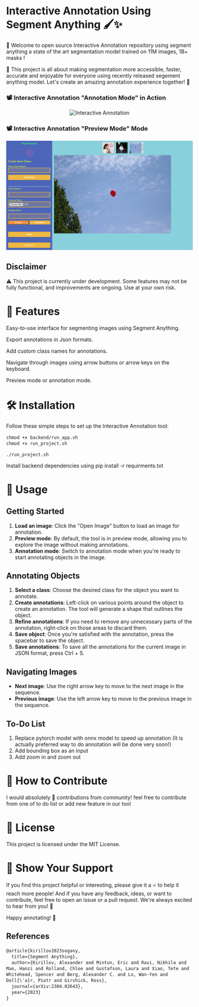 # Interactive Annotation Using Segment Anything 🖌️✨


🎉 Welcome to open source Interactive Annotation repository using segment anything a state of the art segmentation model trained on 11M images, 1B+ masks !

🌟 This project is all about making segmentation more accessible, faster, accurate and enjoyable for everyone using recently released segement anything model. Let's create an amazing annotation experience together! 🚀


### 📽️ Interactive Annotation "Annotation Mode" in Action
<p align="center">
  <img src="vis_imgs/annotation.gif" alt="Interactive Annotation">
</p>

### 📽️ Interactive Annotation "Preview Mode" Mode
<p align="center">
  <img src="vis_imgs/preview.gif" alt="Interactive Annotation">
</p>


## Disclaimer

⚠️ This project is currently under development. Some features may not be fully functional, and improvements are ongoing. Use at your own risk.

# 🌠 Features

Easy-to-use interface for segmenting images using Segment Anything.

Export annotations in Json formats.

Add custom class names for annotations.

Navigate through images using arrow buttons or arrow keys on the keyboard.

Preview mode or annotation mode.


# 🛠️ Installation

Follow these simple steps to set up the Interactive Annotation tool:

```
chmod +x backend/run_app.sh
chmod +x run_project.sh
```

```
./run_project.sh
```


Install backend dependencies using pip install -r requirments.txt

# 📖 Usage

## Getting Started

1. **Load an image**: Click the "Open Image" button to load an image for annotation.
2. **Preview mode**: By default, the tool is in preview mode, allowing you to explore the image without making annotations.
3. **Annotation mode**: Switch to annotation mode when you're ready to start annotating objects in the image.

## Annotating Objects

1. **Select a class**: Choose the desired class for the object you want to annotate.
2. **Create annotations**: Left-click on various points around the object to create an annotation. The tool will generate a shape that outlines the object.
3. **Refine annotations**: If you need to remove any unnecessary parts of the annotation, right-click on those areas to discard them.
4. **Save object**: Once you're satisfied with the annotation, press the spacebar to save the object.
5. **Save annotations**: To save all the annotations for the current image in JSON format, press Ctrl + S.

## Navigating Images

- **Next image**: Use the right arrow key to move to the next image in the sequence.
- **Previous image**: Use the left arrow key to move to the previous image in the sequence.

## To-Do List

1. Replace pytorch model with onnx model to speed up annotation (It is actually preferred way to do annotation will be done very soon!)
2. Add bounding box as an input 
3. Add zoom in and zoom out


# 🤝 How to Contribute

I would absolutely 💖 contributions from community! feel free to contribute from one of to do list or add new feature in our tool

# 📃 License
This project is licensed under the MIT License.

# 🌟 Show Your Support
If you find this project helpful or interesting, please give it a ⭐️ to help it reach more people! And if you have any feedback, ideas, or want to contribute, feel free to open an issue or a pull request. We're always excited to hear from you! 🤗

Happy annotating! 🎉

## References
```
@article{kirillov2023segany,
  title={Segment Anything},
  author={Kirillov, Alexander and Mintun, Eric and Ravi, Nikhila and Mao, Hanzi and Rolland, Chloe and Gustafson, Laura and Xiao, Tete and Whitehead, Spencer and Berg, Alexander C. and Lo, Wan-Yen and Doll{\'a}r, Piotr and Girshick, Ross},
  journal={arXiv:2304.02643},
  year={2023}
}
```